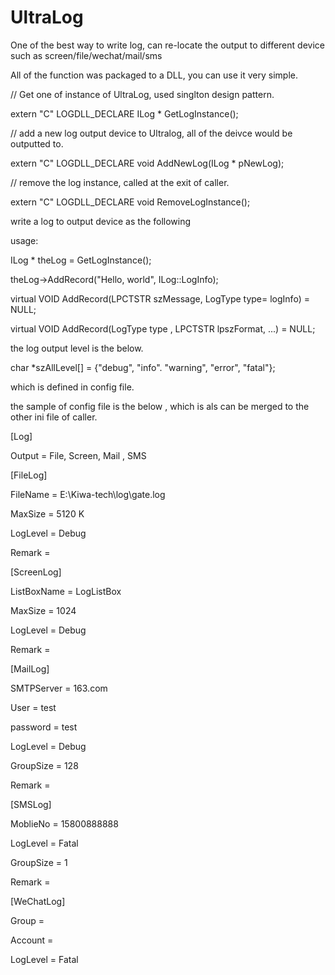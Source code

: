 # UltraLog
One of the best way to write log, can re-locate the output to different device such as screen/file/wechat/mail/sms

 All of the function was packaged to a DLL, you can use it very simple.
 
 // Get one of instance of UltraLog, used singlton design pattern.
 
  extern "C" LOGDLL_DECLARE ILog *  GetLogInstance();
  
  // add a new log output device to Ultralog, all of the deivce would be outputted to.
  
  extern "C" LOGDLL_DECLARE void AddNewLog(ILog * pNewLog);
  
  // remove the log instance, called at the exit of caller.
  
  extern "C" LOGDLL_DECLARE void RemoveLogInstance();
  
  
write a log to output device as the following
  
  usage:  
  
   ILog * theLog = GetLogInstance();
   
   theLog->AddRecord("Hello, world", ILog::LogInfo);
    
   virtual VOID AddRecord(LPCTSTR szMessage, LogType type= logInfo) = NULL;
   
   virtual VOID AddRecord(LogType type , LPCTSTR lpszFormat, ...) = NULL;
	
	
the log output level is the below.
 
 char *szAllLevel[] = {"debug", "info". "warning", "error", "fatal"};
 
 which is defined in config file.
 
 the sample of config file is the below , which is als can be merged to the other ini file of caller.
 
 
 
 
 [Log]
 
Output = File, Screen, Mail , SMS


[FileLog]

FileName = E:\Kiwa-tech\log\gate.log

MaxSize = 5120 K

LogLevel = Debug

Remark = 


[ScreenLog]

ListBoxName = LogListBox

MaxSize = 1024

LogLevel = Debug

Remark = 


[MailLog]

SMTPServer = 163.com

User = test

password = test

LogLevel = Debug

GroupSize = 128

Remark = 


[SMSLog]

MoblieNo = 15800888888

LogLevel = Fatal

GroupSize = 1

Remark = 


[WeChatLog]

Group = 

Account = 

LogLevel = Fatal


